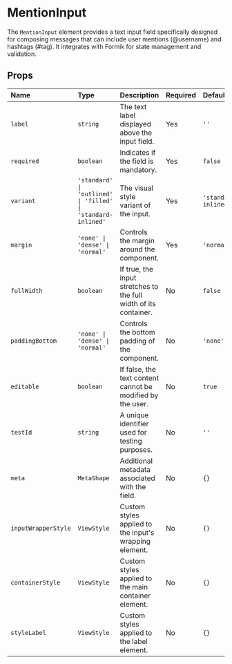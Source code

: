 # MentionInput

The `MentionInput` element provides a text input field specifically designed for composing messages that can include user mentions (@username) and hashtags (#tag). It integrates with Formik for state management and validation.

## Props

| Name             | Type                                                                 | Description                                                                 | Required | Default            |
| :--------------- | :------------------------------------------------------------------- | :-------------------------------------------------------------------------- | :------- | :----------------- |
| `label`          | `string`                                                             | The text label displayed above the input field.                             | Yes      | `''`               |
| `required`       | `boolean`                                                            | Indicates if the field is mandatory.                                        | Yes      | `false`            |
| `variant`        | `'standard' \| 'outlined' \| 'filled' \| 'standard-inlined'`         | The visual style variant of the input.                                      | Yes      | `'standard-inlined'` |
| `margin`         | `'none' \| 'dense' \| 'normal'`                                      | Controls the margin around the component.                                   | Yes      | `'normal'`         |
| `fullWidth`      | `boolean`                                                            | If true, the input stretches to the full width of its container.            | No       | `false`            |
| `paddingBottom`  | `'none' \| 'dense' \| 'normal'`                                      | Controls the bottom padding of the component.                               | No       | `'none'`           |
| `editable`       | `boolean`                                                            | If false, the text content cannot be modified by the user.                  | No       | `true`             |
| `testId`         | `string`                                                             | A unique identifier used for testing purposes.                              | No       | `''`               |
| `meta`           | `MetaShape`                                                          | Additional metadata associated with the field.                              | No       | `{}`               |
| `inputWrapperStyle`| `ViewStyle`                                                        | Custom styles applied to the input's wrapping element.                      | No       | `{}`               |
| `containerStyle` | `ViewStyle`                                                        | Custom styles applied to the main container element.                        | No       | `{}`               |
| `styleLabel`     | `ViewStyle`                                                        | Custom styles applied to the label element.                                 | No       | `{}`               |